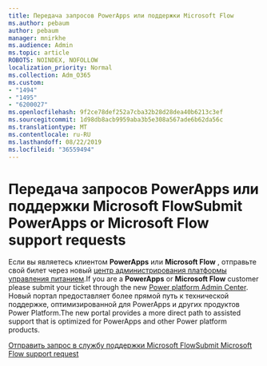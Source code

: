 ```yaml
---
title: Передача запросов PowerApps или поддержки Microsoft Flow
ms.author: pebaum
author: pebaum
manager: mnirkhe
ms.audience: Admin
ms.topic: article
ROBOTS: NOINDEX, NOFOLLOW
localization_priority: Normal
ms.collection: Adm_O365
ms.custom:
- "1494"
- "1495"
- "6200027"
ms.openlocfilehash: 9f2ce78def252a7cba32b28d28dea40b6213c3ef
ms.sourcegitcommit: 1d98db8acb9959aba3b5e308a567ade6b62da56c
ms.translationtype: MT
ms.contentlocale: ru-RU
ms.lasthandoff: 08/22/2019
ms.locfileid: "36559494"
---
```

# <a name="submit-powerapps-or-microsoft-flow-support-requests"></a><span data-ttu-id="edc7f-102">Передача запросов PowerApps или поддержки Microsoft Flow</span><span class="sxs-lookup"><span data-stu-id="edc7f-102">Submit PowerApps or Microsoft Flow support requests</span></span>

<span data-ttu-id="edc7f-103">Если вы являетесь клиентом **PowerApps** или **Microsoft Flow** , отправьте свой билет через новый [центр администрирования платформы управления питанием](https://admin.powerplatform.microsoft.com/support?newTicket&product=15819).</span><span class="sxs-lookup"><span data-stu-id="edc7f-103">If you are a **PowerApps** or **Microsoft Flow** customer please submit your ticket through the new [Power platform Admin Center](https://admin.powerplatform.microsoft.com/support?newTicket&product=15819).</span></span> <span data-ttu-id="edc7f-104">Новый портал предоставляет более прямой путь к технической поддержке, оптимизированной для PowerApps и других продуктов Power Platform.</span><span class="sxs-lookup"><span data-stu-id="edc7f-104">The new portal provides a more direct path to assisted support that is optimized for PowerApps and other Power platform products.</span></span>

[<span data-ttu-id="edc7f-105">Отправить запрос в службу поддержки Microsoft Flow</span><span class="sxs-lookup"><span data-stu-id="edc7f-105">Submit Microsoft Flow support request</span></span>](https://admin.powerplatform.microsoft.com/support?newTicket&product=Flow)